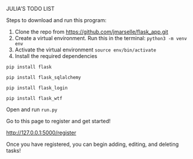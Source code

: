 JULIA'S TODO LIST

Steps to download and run this program:
1. Clone the repo from https://github.com/jmarselle/flask_app.git
2. Create a virtual environment. Run this in the terminal: 
`python3 -m venv env`
3. Activate the virtual environment
`source env/bin/activate`
4. Install the required dependencies
   
`pip install flask`

`pip install flask_sqlalchemy`

`pip install flask_login`

`pip install flask_wtf`

Open and run `run.py`

Go to this page to register and get started!

http://127.0.0.1:5000/register

Once you have registered, you can begin adding, editing, and deleting tasks!
